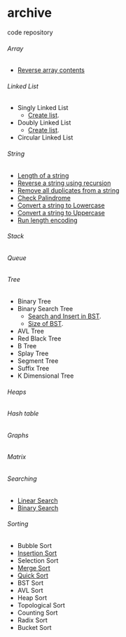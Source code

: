 # archive
code repository

###### Array
- [Reverse array contents](https://github.com/rohan-singh/archive/blob/master/arrRev.c)

###### Linked List
- Singly Linked List
  - [Create list](https://github.com/rohan-singh/archive/blob/master/singleList.c).
- Doubly Linked List
  - [Create list](https://github.com/rohan-singh/archive/blob/master/doubleList.c).
- Circular Linked List

###### String
- [Length of a string](https://github.com/rohan-singh/archive/blob/master/length.c)
- [Reverse a string using recursion](https://github.com/rohan-singh/archive/blob/master/reverseString.c)
- [Remove all duplicates from a string](https://github.com/rohan-singh/archive/blob/master/dupli.c)
- [Check Palindrome](https://github.com/rohan-singh/archive/blob/master/palin.c)
- [Convert a string to Lowercase](https://github.com/rohan-singh/archive/blob/master/toLower.c)
- [Convert a string to Uppercase](https://github.com/rohan-singh/archive/blob/master/toUpper.c)
- [Run length encoding](https://github.com/rohan-singh/archive/blob/master/runLen.c)

###### Stack
###### Queue
###### Tree
- Binary Tree
- Binary Search Tree
  - [Search and Insert in BST](https://github.com/rohan-singh/archive/blob/master/bst.c).
  - [Size of BST](https://github.com/rohan-singh/archive/blob/master/findSize).
- AVL Tree
- Red Black Tree
- B Tree
- Splay Tree
- Segment Tree
- Suffix Tree
- K Dimensional Tree

###### Heaps
###### Hash table
###### Graphs
###### Matrix
###### Searching
- [Linear Search](https://github.com/rohan-singh/archive/blob/master/linearSearch.c)
- [Binary Search](https://github.com/rohan-singh/archive/blob/master/binarySearch.c)

###### Sorting
- Bubble Sort
- [Insertion Sort](https://github.com/rohan-singh/archive/blob/master/insertionSort.c)
- Selection Sort
- [Merge Sort](https://github.com/rohan-singh/archive/blob/master/mergeSort.c)
- [Quick Sort](https://github.com/rohan-singh/archive/blob/master/quickSort.c)
- BST Sort
- AVL Sort
- Heap Sort
- Topological Sort
- Counting Sort
- Radix Sort
- Bucket Sort
